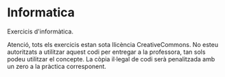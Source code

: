 Informatica
===========
Exercicis d'informàtica.

Atenció, tots els exercicis estan sota llicència CreativeCommons. No esteu autoritzats a utilitzar aquest codi per entregar a la professora, tan sols podeu utilitzar el concepte. La còpia il·legal de codi serà penalitzada amb un zero a la pràctica corresponent.

